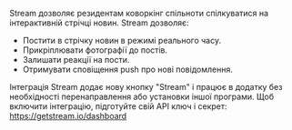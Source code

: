 Stream дозволяє резидентам коворкінг спільноти спілкуватися на інтерактивній стрічці новин. Stream дозволяє:

- Постити в стрічку новин в режимі реального часу.
- Прикріплювати фотографії до постів.
- Залишати реакції на пости.
- Отримувати сповіщення push про нові повідомлення.

Інтеграція Stream додає нову кнопку "Stream" і працює в додатку без необхідності перенаправлення або установки іншої програми. Щоб включити інтеграцію, підготуйте свій API ключ і секрет: https://getstream.io/dashboard